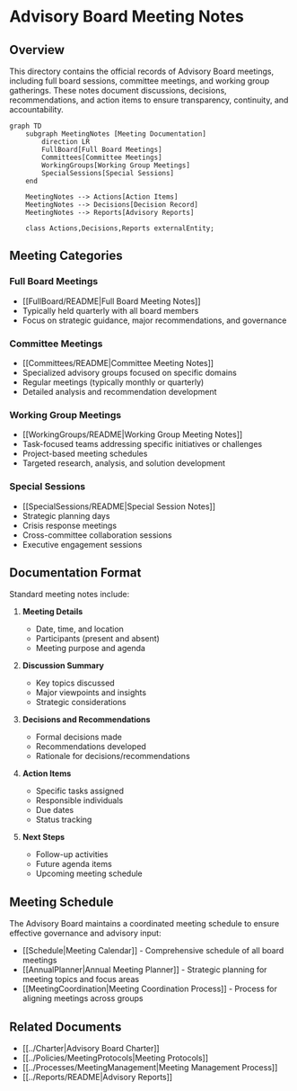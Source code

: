 # Advisory Board Meeting Notes

## Overview

This directory contains the official records of Advisory Board meetings, including full board sessions, committee meetings, and working group gatherings. These notes document discussions, decisions, recommendations, and action items to ensure transparency, continuity, and accountability.

```mermaid
graph TD
    subgraph MeetingNotes [Meeting Documentation]
        direction LR
        FullBoard[Full Board Meetings]
        Committees[Committee Meetings]
        WorkingGroups[Working Group Meetings]
        SpecialSessions[Special Sessions]
    end

    MeetingNotes --> Actions[Action Items]
    MeetingNotes --> Decisions[Decision Record]
    MeetingNotes --> Reports[Advisory Reports]
    
    class Actions,Decisions,Reports externalEntity;
```

## Meeting Categories

### Full Board Meetings
- [[FullBoard/README|Full Board Meeting Notes]]
- Typically held quarterly with all board members
- Focus on strategic guidance, major recommendations, and governance

### Committee Meetings
- [[Committees/README|Committee Meeting Notes]]
- Specialized advisory groups focused on specific domains
- Regular meetings (typically monthly or quarterly)
- Detailed analysis and recommendation development

### Working Group Meetings
- [[WorkingGroups/README|Working Group Meeting Notes]]
- Task-focused teams addressing specific initiatives or challenges
- Project-based meeting schedules
- Targeted research, analysis, and solution development

### Special Sessions
- [[SpecialSessions/README|Special Session Notes]]
- Strategic planning days
- Crisis response meetings
- Cross-committee collaboration sessions
- Executive engagement sessions

## Documentation Format

Standard meeting notes include:

1. **Meeting Details**
   - Date, time, and location
   - Participants (present and absent)
   - Meeting purpose and agenda

2. **Discussion Summary**
   - Key topics discussed
   - Major viewpoints and insights
   - Strategic considerations

3. **Decisions and Recommendations**
   - Formal decisions made
   - Recommendations developed
   - Rationale for decisions/recommendations

4. **Action Items**
   - Specific tasks assigned
   - Responsible individuals
   - Due dates
   - Status tracking

5. **Next Steps**
   - Follow-up activities
   - Future agenda items
   - Upcoming meeting schedule

## Meeting Schedule

The Advisory Board maintains a coordinated meeting schedule to ensure effective governance and advisory input:

- [[Schedule|Meeting Calendar]] - Comprehensive schedule of all board meetings
- [[AnnualPlanner|Annual Meeting Planner]] - Strategic planning for meeting topics and focus areas
- [[MeetingCoordination|Meeting Coordination Process]] - Process for aligning meetings across groups

## Related Documents

- [[../Charter|Advisory Board Charter]]
- [[../Policies/MeetingProtocols|Meeting Protocols]]
- [[../Processes/MeetingManagement|Meeting Management Process]]
- [[../Reports/README|Advisory Reports]] 